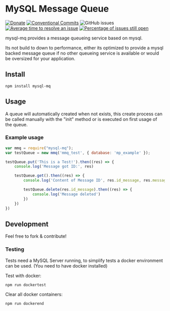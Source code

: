 # MySQL Message Queue

[![Donate](https://img.shields.io/badge/Donate-PayPal-green.svg)](https://www.paypal.com/donate?hosted_button_id=34NHCDNHRRV6G)
[![Conventional Commits](https://img.shields.io/badge/Conventional%20Commits-1.0.0-yellow.svg)](https://conventionalcommits.org)
![GitHub issues](https://img.shields.io/github/issues/Mario-F/mysql_mq)
[![Average time to resolve an issue](http://isitmaintained.com/badge/resolution/mario-f/mysql_mq.svg)](http://isitmaintained.com/project/mario-f/mysql_mq "Average time to resolve an issue")
[![Percentage of issues still open](http://isitmaintained.com/badge/open/mario-f/mysql_mq.svg)](http://isitmaintained.com/project/mario-f/mysql_mq "Percentage of issues still open")

mysql-mq provides a message queueing service based on mysql.

Its not build to down to performance, either its optimized to provide a mysql backed message queue if no other queueing service is available or would be oversized for your application.

## Install

```shell
npm install mysql-mq
```

## Usage

A queue will automatically created when not exists, this create process can be called manually with the "init" method or is executed on first usage of the queue.

### Example usage

```javascript
var mmq = require("mysql-mq");
var testQueue = new mmq('mmq_test', { database: 'mp_example' });

testQueue.put('This is a Test!').then((res) => {
    console.log('Message got ID:', res)

    testQueue.get().then((res) => {
        console.log('Content of Message ID', res.id_message, res.message)

        testQueue.delete(res.id_message).then((res) => {
            console.log('Message deleted')
        })
    })
})
```

## Development

Feel free to fork & contribute!

### Testing

Tests need a MySQL Server running, to simplify tests a docker environment can be used. (You need to have docker installed)

Test with docker:

```shell
npm run dockertest
```

Clear all docker containers:

```shell
npm run dockerend
```

